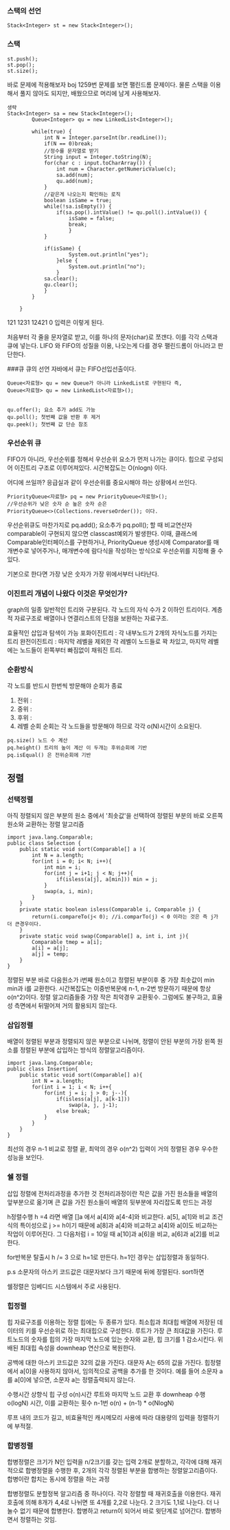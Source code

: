 ### 스택의 선언 
```
Stack<Integer> st = new Stack<Integer>();
```

### 스택
```
st.push();
st.pop();
st.size();
```
바로 문제에 적용해보자 boj 1259번 문제를 보면 팰린드롬 문제이다.
물론 스택을 이용해서 풀지 않아도 되지만, 배웠으므로 머리에 남게 사용해보자.

```
생략
Stack<Integer> sa = new Stack<Integer>();
		Queue<Integer> qu = new LinkedList<Integer>();
		
		while(true) {
			int N = Integer.parseInt(br.readLine());
			if(N == 0)break;
			//정수를 문자열로 받기 
			String input = Integer.toString(N); 
			for(char c : input.toCharArray()) {
				int num = Character.getNumericValue(c);
				sa.add(num);
				qu.add(num);
			}
			//같은게 나오는지 확인하는 로직 
			boolean isSame = true;
			while(!sa.isEmpty()) {
				if(sa.pop().intValue() != qu.poll().intValue()) {
					isSame = false;
					break;
					}
			}
		
			if(isSame) {
					System.out.println("yes");
				}else {
					System.out.println("no");
				}
			sa.clear();
			qu.clear();
			}
		}
			
	}
```

121
1231
12421
0     입력은 이렇게 된다.

처음부터 각 줄을 문자열로 받고, 이를 하나의 문자(char)로 쪼갠다. 이를 각각 스택과 큐에 넣는다.
LIFO 와 FIFO의 성질을 이용, 나오는게 다를 경우 팰린드롬이 아니라고 판단한다. 


###큐
큐의 선언 자바에서 큐는 FIFO선입선출이다. 
```
Queue<자료형> qu = new Queue가 아니라 LinkedList로 구현된다 즉,
Queue<자료형> qu = new LinkedList<자료형>();


qu.offer(); 요소 추가 add도 가능
qu.poll(); 첫번째 값을 반환 후 제거
qu.peek(); 첫번째 값 단순 참조 
```
### 우선순위 큐

FIFO가 아니라, 우선순위를 정해서 우선순위 요소가 먼저 나가는 큐이다. 힙으로 구성되어 이진트리 구조로 이루어져있다.
시간복잡도는 O(nlogn) 이다.

어디에 쓰일까? 응급실과 같이 우선순위를 중요시해야 하는 상황에서 쓰인다. 
```
PriorityQueue<자료형> pq = new PriorityQueue<자료형>();
//우선순위가 낮은 숫자 순 높은 숫자 순은
PriorityQueue<>(Collections.reverseOrder()); 이다.
```
우선순위큐도 마찬가지로
pq.add(); 요소추가
pq.poll(); 할 때 비교연산자 comparable이 구현되지 않으면 classcast예외가 발생한다.
이때, 클래스에 Comparable인터페이스를 구현하거나, PriorityQueue 생성시에 Comparator를 매개변수로 넣어주거나, 매개변수에 람다식을 작성하는 방식으로 우선순위를 지정해 줄 수있다.

기본으로 한다면 가장 낮은 숫자가 가장 위에서부터 나타난다. 

### 이진트리 개념이 나왔다 이것은 무엇인가?

graph의 일종 일반적인 트리와 구분된다. 각 노드의 자식 수가 2 이하인 트리이다.
계층적 자료구조로 배열이나 연결리스트의 단점을 보완하는 자료구조. 

효율적인 삽입과 탐색이 가능
포화이진트리 : 각 내부노드가 2개의 자식노드를 가지는 트리
완전이진트리 : 마지막 레벨을 제외한 각 레벨이 노드들로 꽉 차있고, 마지막 레벨에는 노드들이 왼쪽부터 빠짐없이 채워진 트리.

### 순환방식
각 노드를 반드시 한번씩 방문해야 순회가 종료 
1. 전위 : 
2. 중위 :
3. 후위 : 
4. 레벨 순회   순회는 각 노드들을 방문해야 하므로 각각 o(N)시간이 소요된다. 
```
pq.size() 노드 수 계산
pq.height() 트리의 높이 계산 이 두개는 후위순회에 기반
pq.isEqual() 은 전위순회에 기반 
```

## 정렬

### 선택정렬
아직 정렬되지 않은 부분의 원소 중에서 '최솟값'을 선택하여 정렬된 부분의 바로 오른쪽 원소와 교환하는 정렬 알고리즘 

```
import java.lang.Comparable;
public class Selection {
	public static void sort(Comparable[] a ){
		int N = a.length;
		for(int i = 0; i< N; i++){
			int min = i;
			for(int j = i+1; j < N; j++){
				if(isless(a[j], a[min])) min = j;
			}
			swap(a, i, min);
		}
	}
	private static boolean isless(Comparable i, Comparable j) {
		return(i.compareTo(j< 0); //i.comparTo(j) < 0 이라는 것은 즉 j가 더 큰경우이다. 
	}
	private static void swap(Comparable[] a, int i, int j){
		Comparable tmep = a[i];
		a[i] = a[j];
		a[j] = temp;
	}
}
```
정렬된 부분 바로 다음원소가 i번째 원소이고 정렬된 부분이후 중 가장 최솟값이 min
min과 i를 교환한다. 
시간복잡도는 이중반복문에 n-1, n-2번 방문하기 때문에 항상 o(n^2)이다. 
정렬 알고리즘들중 가장 작은 최악경우 교환횟수. 그럼에도 불구하고, 효율성 측면에서 뒤떨어져 거의 활용되지 않는다.

### 삽입정렬

배열이 정렬된 부분과 정렬되지 않은 부분으로 나뉘며, 정렬이 안된 부분의 가장 왼쪽 원소를 정렬된 부분에 삽입하는 방식의 정렬알고리즘이다. 
```
import java.lang.Comparable;
public class Insertion{
	public static void sort(Comparable[] a){
		int N = a.length;
		for(int i = 1; i < N; i++{
			for(int j = i; j > 0; j--){
				if(isless(a[j], a[k-1]))
					swap(a, j, j-1);
				else break;
			}
		}
	}
}
```
최선의 경우 n-1 비교로 정렬 끝, 최악의 경우 o(n^2) 
입력이 거의 정렬된 경우 우수한 성능을 보인다. 

### 쉘 정렬

삽입 정렬에 전처리과정을 추가한 것
전처리과정이란 작은 값을 가진 원소들을 배열의 앞부분으로 옮기며 큰 값을 가진 원소들이 배열의 뒷부분에 자리잡도록 만드는 과정 

h정렬수행 h =4 라면 배열 []a 에서 a[4]와 a[4-4]와 비교한다. 
a[5], a[1]와 비교
조건식의 특이성으로 j >= h이기 때문에 a[8]과 a[4]와 비교하고 a[4]와 a[0]도 비교하는 작업이 이루어진다.
그 다음처럼 i = 10일 때 a[10]과 a[6]을 비교, a[6]과 a[2]를 비교한다.  

for반복문 탈출시 h /= 3 으로 h=1로 만든다. 
h=1인 경우는 삽입정렬과 동일하다. 

p.s 소문자의 아스키 코드값은 대문자보다 크기 때문에 뒤에 정렬된다. sort하면

쉘정렬은 임베디드 시스템에서 주로 사용된다. 

### 힙정렬

힙 자료구조를 이용하는 정렬 힙에는 두 종류가 있다. 최소힙과 최대힙
배열에 저장된 데이터의 키를 우선순위로 하는 최대힙으로 구성한다. 루트가 가장 큰 최대값을 가진다. 
루트노드의 숫자를 힙의 가장 마지막 노드에 있는 숫자와 교환, 힙 크기를 1 감소시킨다.
위배된 최대힙 속성을 downheap 연산으로 복원한다. 

공백에 대한 아스키 코드값은 32의 값을 가진다. 대문자 A는 65의 값을 가진다. 힙정렬에서 a[0]을 사용하지 않아서,
임의적으로 공백을 추가를 한 것이다. 예를 들어 소문자 a를 a[0]에 넣으면, 소문자 a는 정렬출력되지 않는다. 

수행시간 
상향식 힙 구성 o(n)시간 루트와 마지막 노드 교환 후 downheap 수행 o(logN) 시간, 이를 교환하는 횟수 n-1번
o(n) + (n-1) * o(NlogN)

루프 내의 코드가 길고, 비효율적인 캐시메모리 사용에 따라 대용량의 입력을 정렬하기에 부적절. 

 ### 합병정렬

 합병정렬은 크기가 N인 입력을 n/2크기를 갖는 입력 2개로 분할하고, 각각에 대해 재귀적으로 합병정렬을 수행한 후, 2개의 각각 정렬된 부분을 합병하는 정렬알고리즘이다.  합병이란 합치는 동시에 정렬을 하는 과정 

합병정렬도 분할정복 알고리즘 중 하나이다.  각각 정렬할 때 재귀호출을 이용한다.
재귀호출에 의해 8개가 4,4로 나뉘면 또 4개를 2,2로 나눈다. 2 크기도 1,1로 나눈다. 더 나눌수 없기 때문에 합병한다.
합병하고 return이 되어서 바로 윗단계로 넘어간다. 합병하면서 정렬하는 것임. 
